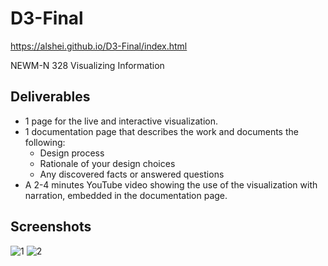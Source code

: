 # D3-Final

https://alshei.github.io/D3-Final/index.html


NEWM-N 328 Visualizing Information

## Deliverables
* 1 page for the live and interactive visualization.
* 1 documentation page that describes the work and documents the following:
  * Design process
  * Rationale of your design choices
  * Any discovered facts or answered questions
* A 2-4 minutes YouTube video showing the use of the visualization with narration, embedded in the documentation page.

## Screenshots
![1](https://user-images.githubusercontent.com/91434717/166125767-3803c828-c440-4f1e-9959-718d32d07e20.png)
![2](https://user-images.githubusercontent.com/91434717/166125771-6246f86c-859f-408a-b4fb-56236fb856f8.png)
